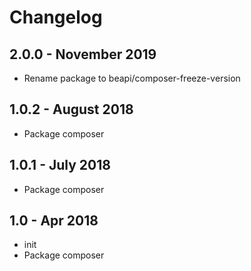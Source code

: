 # Changelog ##

## 2.0.0 - November 2019
* Rename package to beapi/composer-freeze-version

## 1.0.2 - August 2018
* Package composer

## 1.0.1 - July 2018
* Package composer

## 1.0 - Apr 2018
* init
* Package composer
